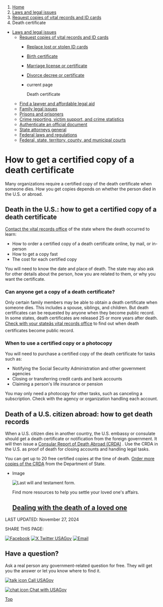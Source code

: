 1. [Home](/)
2. [Laws and legal issues](/laws-and-legal-issues)
3. [Request copies of vital records and ID cards](/request-documents)
4. Death certificate

* [Laws and legal issues](/laws-and-legal-issues)
  + [Request copies of vital records and ID cards](/request-documents)
    - [Replace lost or stolen ID cards](/replace-vital-documents)
    - [Birth certificate](/birth-certificate)
    - [Marriage license or certificate](/marriage-certificate)
    - [Divorce decree or certificate](/divorce-decree)
    - current page

      Death certificate
  + [Find a lawyer and affordable legal aid](/legal-aid)
  + [Family legal issues](/family-legal-issues)
  + [Prisons and prisoners](/prisons-prisoners)
  + [Crime reporting, victim support, and crime statistics](/crime)
  + [Authenticate an official document](/authenticate-us-document)
  + [State attorneys general](/state-attorney-general)
  + [Federal laws and regulations](/laws-and-regulations)
  + [Federal, state, territory, county, and municipal courts](/courts)

How to get a certified copy of a death certificate
==================================================

Many organizations require a certified copy of the death certificate when someone dies. How you get copies depends on whether the person died in the U.S. or abroad.

Death in the U.S.: how to get a certified copy of a death certificate
---------------------------------------------------------------------

[Contact the vital records office](https://www.cdc.gov/nchs/w2w/index.htm)
of the state where the death occurred to learn:

* How to order a certified copy of a death certificate online, by mail, or in-person
* How to get a copy fast
* The cost for each certified copy

You will need to know the date and place of death. The state may also ask for other details about the person, how you are related to them, or why you want the certificate.

### Can anyone get a copy of a death certificate?

Only certain family members may be able to obtain a death certificate when someone dies. This includes a spouse, siblings, and children. But death certificates can be requested by anyone when they become public record. In some states, death certificates are released 25 or more years after death.
[Check with your stateâs vital records office](https://www.cdc.gov/nchs/w2w/index.htm)
to find out when death certificates become public record.

### When to use a certified copy or a photocopy

You will need to purchase a certified copy of the death certificate for tasks such as:

* Notifying the Social Security Administration and other government agencies
* Closing or transferring credit cards and bank accounts
* Claiming a person's life insurance or pension

You may only need a photocopy for other tasks, such as canceling a subscription. Check with the agency or organization handling each account.

Death of a U.S. citizen abroad: how to get death records
--------------------------------------------------------

When a U.S. citizen dies in another country, the U.S. embassy or consulate should get a death certificate or notification from the foreign government. It will then issue a
[Consular Report of Death Abroad (CRDA)](https://travel.state.gov/content/travel/en/international-travel/while-abroad/death-abroad1/consular-report-of-death-of-a-u-s--citizen-abroad.html)
. Use the CRDA in the U.S. as proof of death for closing accounts and handling legal tasks.

You can get up to 20 free certified copies at the time of death.
[Order more copies of the CRDA](https://travel.state.gov/content/travel/en/records-and-authentications/requesting-a-vital-record-as-a-u-s--citizen/copy-CRDA.html)
from the Department of State.

* Image

  ![Last will and testament form.](https://www.usa.gov/s3/files/styles/large/public/2023-01/Banner_img_Death_of_a_loved_one_en.png?itok=FZEiu6JW)

  Find more resources to help you settle your loved one's affairs.

  [Dealing with the death of a loved one](/death-loved-one)
  ---------------------------------------------------------

LAST UPDATED:
November 27, 2024

SHARE THIS PAGE:

[![Facebook](/themes/custom/usagov/images/social-media-icons/Facebook_Icon.svg)](https://www.facebook.com/sharer/sharer.php?u=https://www.usa.gov/death-certificate&v=3)
[![X Twitter USAGov](/themes/custom/usagov/images/social-media-icons/X_Twitter_Icon.svg?version=2)](https://twitter.com/intent/tweet?source=webclient&text=https://www.usa.gov/death-certificate)
[![Email](/themes/custom/usagov/images/social-media-icons/Email_Icon.svg?version=2)](mailto:?subject=https://www.usa.gov/death-certificate)

Have a question?
----------------

Ask a real person any government-related question for free. They will get you the answer or let you know where to find it.

[![talk icon](/themes/custom/usagov/images/ICONS_talk.png)
Call USAGov](/phone)

[![chat icon](/themes/custom/usagov/images/ICONS_chat.png)
Chat with USAGov](/chat)

[Top](#main-content)